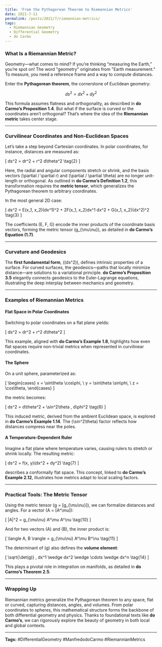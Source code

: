 ```yaml
---
title: 'From the Pythagorean Theorem to Riemannian Metrics'
date: 2021-7-11
permalink: /posts/2021/7/riemannian-metrics/
tags:
  - Riemannian Geometry
  - Differential Geometry
  - do Carmo
---
```



### **What Is a Riemannian Metric?**

Geometry—what comes to mind? If you’re thinking “measuring the Earth,” you’re spot on! The word "geometry" originates from "Earth measurement." To measure, you need a reference frame and a way to compute distances.

Enter the **Pythagorean theorem**, the cornerstone of Euclidean geometry:

$$
ds^2 = dx^2 + dy^2 \tag{1}
$$

This formula assumes flatness and orthogonality, as described in **do Carmo’s Proposition 1.4**. But what if the surface is curved or the coordinates aren’t orthogonal? That’s where the idea of the **Riemannian metric** takes center stage.

---

### **Curvilinear Coordinates and Non-Euclidean Spaces**

Let’s take a step beyond Cartesian coordinates. In polar coordinates, for instance, distances are measured as:

\[
ds^2 = dr^2 + r^2 d\theta^2 \tag{2}
\]

Here, the radial and angular components stretch or shrink, and the basis vectors \(\partial / \partial r\) and \(\partial / \partial \theta\) are no longer unit-length or orthogonal. As outlined in **do Carmo’s Definition 1.2**, this transformation requires the **metric tensor**, which generalizes the Pythagorean theorem to arbitrary coordinates.

In the most general 2D case:

\[
ds^2 = E(x_1, x_2)(dx^1)^2 + 2F(x_1, x_2)dx^1 dx^2 + G(x_1, x_2)(dx^2)^2 \tag{3}
\]

The coefficients \(E, F, G\) encode the inner products of the coordinate basis vectors, forming the metric tensor \(g_{\mu\nu}\), as detailed in **do Carmo’s Equation (1.7)**.

---

### **Curvature and Geodesics**

The **first fundamental form**, \((ds^2)\), defines intrinsic properties of a surface. For curved surfaces, the geodesics—paths that locally minimize distance—are solutions to a variational principle. **do Carmo’s Proposition 3.5** elegantly connects geodesics to the Euler-Lagrange equations, illustrating the deep interplay between mechanics and geometry.

---

### **Examples of Riemannian Metrics**

#### **Flat Space in Polar Coordinates**

Switching to polar coordinates on a flat plane yields:

\[
ds^2 = dr^2 + r^2 d\theta^2
\]

This example, aligned with **do Carmo’s Example 1.8**, highlights how even flat spaces require non-trivial metrics when represented in curvilinear coordinates.

#### **The Sphere**

On a unit sphere, parameterized as:

\[
\begin{cases}
x = \sin\theta \cos\phi, \\
y = \sin\theta \sin\phi, \\
z = \cos\theta,
\end{cases}
\]

the metric becomes:

\[
ds^2 = d\theta^2 + \sin^2\theta \, d\phi^2 \tag{6}
\]

This induced metric, derived from the ambient Euclidean space, is explored in **do Carmo’s Example 1.14**. The \(\sin^2\theta\) factor reflects how distances compress near the poles.

#### **A Temperature-Dependent Ruler**

Imagine a flat plane where temperature varies, causing rulers to stretch or shrink locally. The resulting metric:

\[
ds^2 = f(x, y)(dx^2 + dy^2) \tag{7}
\]

describes a conformally flat space. This concept, linked to **do Carmo’s Example 2.12**, illustrates how metrics adapt to local scaling factors.

---

### **Practical Tools: The Metric Tensor**

Using the metric tensor \(g = [g_{\mu\nu}]\), we can formalize distances and angles. For a vector \(A = [A^\mu]\):

\[
|A|^2 = g_{\mu\nu} A^\mu A^\nu \tag{10}
\]

And for two vectors \(A\) and \(B\), the inner product is:

\[
\langle A, B \rangle = g_{\mu\nu} A^\mu B^\nu \tag{11}
\]

The determinant of \(g\) also defines the **volume element**:

\[
\sqrt{\det(g)} \, dx^1 \wedge dx^2 \wedge \cdots \wedge dx^n \tag{14}
\]

This plays a pivotal role in integration on manifolds, as detailed in **do Carmo’s Theorem 2.5**.

---

### **Wrapping Up**

Riemannian metrics generalize the Pythagorean theorem to any space, flat or curved, capturing distances, angles, and volumes. From polar coordinates to spheres, this mathematical structure forms the backbone of both differential geometry and physics. Thanks to foundational texts like **do Carmo’s**, we can rigorously explore the beauty of geometry in both local and global contexts.

---

**Tags:** #DifferentialGeometry #ManfredodoCarmo #RiemannianMetrics
